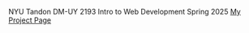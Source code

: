 NYU Tandon DM-UY 2193 Intro to Web Development Spring 2025
[My Project Page](https://andrew-notag.github.io/Web_Dev_SP25/) 
